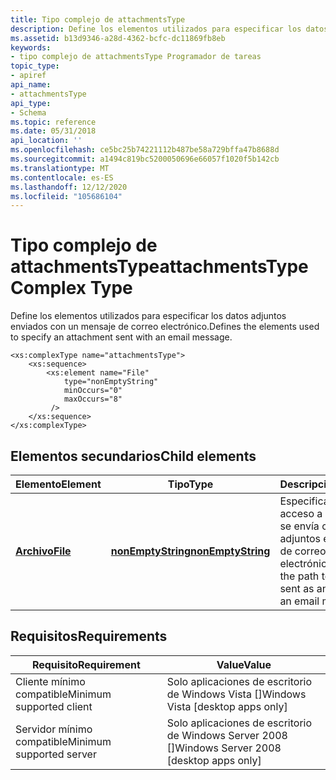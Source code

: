 ```yaml
---
title: Tipo complejo de attachmentsType
description: Define los elementos utilizados para especificar los datos adjuntos enviados con un mensaje de correo electrónico.
ms.assetid: b13d9346-a28d-4362-bcfc-dc11869fb8eb
keywords:
- tipo complejo de attachmentsType Programador de tareas
topic_type:
- apiref
api_name:
- attachmentsType
api_type:
- Schema
ms.topic: reference
ms.date: 05/31/2018
api_location: ''
ms.openlocfilehash: ce5bc25b74221112b487be58a729bffa47b8688d
ms.sourcegitcommit: a1494c819bc5200050696e66057f1020f5b142cb
ms.translationtype: MT
ms.contentlocale: es-ES
ms.lasthandoff: 12/12/2020
ms.locfileid: "105686104"
---
```

# <a name="attachmentstype-complex-type"></a><span data-ttu-id="ec1a1-104">Tipo complejo de attachmentsType</span><span class="sxs-lookup"><span data-stu-id="ec1a1-104">attachmentsType Complex Type</span></span>

<span data-ttu-id="ec1a1-105">Define los elementos utilizados para especificar los datos adjuntos enviados con un mensaje de correo electrónico.</span><span class="sxs-lookup"><span data-stu-id="ec1a1-105">Defines the elements used to specify an attachment sent with an email message.</span></span>

``` syntax
<xs:complexType name="attachmentsType">
    <xs:sequence>
        <xs:element name="File"
            type="nonEmptyString"
            minOccurs="0"
            maxOccurs="8"
         />
    </xs:sequence>
</xs:complexType>
```

## <a name="child-elements"></a><span data-ttu-id="ec1a1-106">Elementos secundarios</span><span class="sxs-lookup"><span data-stu-id="ec1a1-106">Child elements</span></span>



| <span data-ttu-id="ec1a1-107">Elemento</span><span class="sxs-lookup"><span data-stu-id="ec1a1-107">Element</span></span>                                                          | <span data-ttu-id="ec1a1-108">Tipo</span><span class="sxs-lookup"><span data-stu-id="ec1a1-108">Type</span></span>                                                                    | <span data-ttu-id="ec1a1-109">Descripción</span><span class="sxs-lookup"><span data-stu-id="ec1a1-109">Description</span></span>                                                                                |
|------------------------------------------------------------------|-------------------------------------------------------------------------|--------------------------------------------------------------------------------------------|
| [<span data-ttu-id="ec1a1-110">**Archivo**</span><span class="sxs-lookup"><span data-stu-id="ec1a1-110">**File**</span></span>](taskschedulerschema-file-attachmentstype-element.md) | [<span data-ttu-id="ec1a1-111">**nonEmptyString**</span><span class="sxs-lookup"><span data-stu-id="ec1a1-111">**nonEmptyString**</span></span>](taskschedulerschema-nonemptystring-simpletype.md) | <span data-ttu-id="ec1a1-112">Especifica la ruta de acceso a un archivo que se envía como datos adjuntos en un mensaje de correo electrónico.</span><span class="sxs-lookup"><span data-stu-id="ec1a1-112">Specifies the path to a file that is sent as an attachment in an email message.</span></span><br/> |



## <a name="requirements"></a><span data-ttu-id="ec1a1-113">Requisitos</span><span class="sxs-lookup"><span data-stu-id="ec1a1-113">Requirements</span></span>



| <span data-ttu-id="ec1a1-114">Requisito</span><span class="sxs-lookup"><span data-stu-id="ec1a1-114">Requirement</span></span> | <span data-ttu-id="ec1a1-115">Value</span><span class="sxs-lookup"><span data-stu-id="ec1a1-115">Value</span></span> |
|-------------------------------------|------------------------------------------------------|
| <span data-ttu-id="ec1a1-116">Cliente mínimo compatible</span><span class="sxs-lookup"><span data-stu-id="ec1a1-116">Minimum supported client</span></span><br/> | <span data-ttu-id="ec1a1-117">Solo aplicaciones de escritorio de Windows Vista \[\]</span><span class="sxs-lookup"><span data-stu-id="ec1a1-117">Windows Vista \[desktop apps only\]</span></span><br/>       |
| <span data-ttu-id="ec1a1-118">Servidor mínimo compatible</span><span class="sxs-lookup"><span data-stu-id="ec1a1-118">Minimum supported server</span></span><br/> | <span data-ttu-id="ec1a1-119">Solo aplicaciones de escritorio de Windows Server 2008 \[\]</span><span class="sxs-lookup"><span data-stu-id="ec1a1-119">Windows Server 2008 \[desktop apps only\]</span></span><br/> |



 

 





